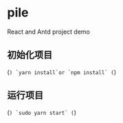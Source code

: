 # pile
React and Antd  project demo 
## 初始化项目

(```)
  `yarn install`or
`npm install`
(```)


## 运行项目

(```)
 `sudo yarn start`
(```)





